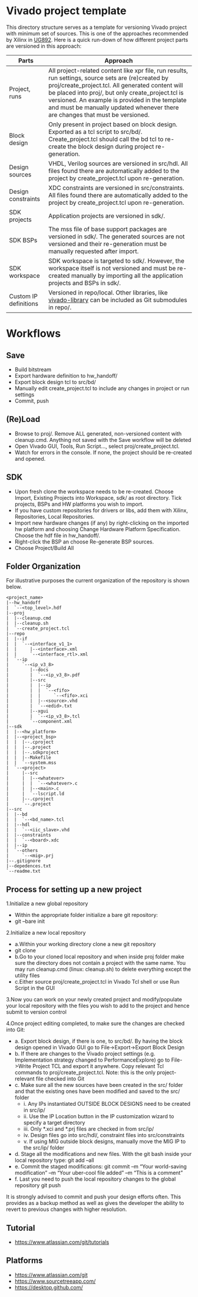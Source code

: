 # Vivado project template

This directory structure serves as a template for versioning Vivado project with minimum set of sources. This is one of the approaches recommended by Xilinx in [UG892](https://www.xilinx.com/support/documentation/sw_manuals/xilinx2018_2/ug892-vivado-design-flows-overview.pdf). Here is a quick run-down of how different project parts are versioned in this approach:

| Parts      | Approach |
| ----------- | ----------- |
| Project, runs      | All project-related content like xpr file, run results, run settings, source sets are (re)created by proj/create_project.tcl. All generated content will be placed into proj/, but only create_project.tcl is versioned. An example is provided in the template and must be manually updated whenever there are changes that must be versioned.      |
| Block design   | Only present in project based on block design. Exported as a tcl script to src/bd/. Create_project.tcl should call the bd tcl to re-create the block design during project re-generation.       |
| Design sources | VHDL, Verilog sources are versioned in src/hdl. All files found there are automatically added to the project by create_project.tcl upon re-generation. |
| Design constraints | XDC constraints are versioned in src/constraints. All files found there are automatically added to the project by create_project.tcl upon re-generation. |
| SDK projects | Application projects are versioned in sdk/. |
| SDK BSPs | The mss file of base support packages are versioned in sdk/<subfolder>. The generated sources are not versioned and their re-generation must be manually requested after import. |
| SDK workspace | SDK workspace is targeted to sdk/. However, the workspace itself is not versioned and must be re-created manually by importing all the application projects and BSPs in sdk/. |
| Custom IP definitions | Versioned in repo/local. Other libraries, like [vivado-library](https://github.com/Digilent/vivado-library/) can be included as Git submodules in repo/.|

 

# Workflows
## Save
 - Build bitstream
 - Export hardware definition to hw_handoff/
 - Export block design tcl to src/bd/
 - Manually edit create_project.tcl to include any changes in project or run settings
 - Commit, push

## (Re)Load
 - Browse to proj/. Remove ALL generated, non-versioned content with cleanup.cmd. Anything not saved with the Save workflow will be deleted
 - Open Vivado GUI, Tools, Run Script..., select proj/create_project.tcl.
 - Watch for errors in the console. If none, the project should be re-created and opened.

## SDK
 - Upon fresh clone the workspace needs to be re-created. Choose Import, Existing Projects into Workspace, sdk/ as root directory. Tick projects, BSPs and HW platforms you wish to import.
 - If you have custom repositories for drivers or libs, add them with Xilinx, Repositories, Local Repositories.
 - Import new hardware changes (if any) by right-clicking on the imported hw platform and choosing Change Hardware Platform Specification. Choose the hdf file in hw_handoff/.
 - Right-click the BSP an choose Re-generate BSP sources.
 - Choose Project/Build All

## Folder Organization
For illustrative purposes the current organization of the repository is shown below.

 ```
<project_name>
|--hw_handoff
|  `--<top_level>.hdf
|--proj
|  |--cleanup.cmd
|  |--cleanup.sh
|  `--create_project.tcl
|--repo
|  |--if
|  |  `--<interface_v1_1>
|  |     |--<interface>.xml
|  |     `--<interface_rtl>.xml
|  `--ip
|     `--<ip_v3_8>
|        |--docs
|        |  `--<ip_v3_8>.pdf
|        |--src
|        |  |--ip
|	     |  |  `--<fifo>
|        |  |     `--<fifo>.xci
|        |  |--<source>.vhd
|        |  `--<edid>.txt
|        |--xgui
|        |  `--<ip_v3_8>.tcl
|        `--component.xml
|--sdk
|  |--<hw_platform>
|  |--<project_bsp>
|  |  |--.cproject
|  |  |--.project
|  |  |--.sdkproject
|  |  |--Makefile
|  |  `--system.mss
|  `--<project>
|     |--src
|     |  |--<whatever>
|     |  |  `--<whatever>.c
|     |  |--<main>.c
|     |  `--lscript.ld
|     |--.cproject
|     `--.project
|--src
|  |--bd
|  |  `--<bd_name>.tcl
|  |--hdl
|  |  `--<iic_slave>.vhd
|  |--constraints
|  |  `--<board>.xdc
|  |--ip
|  `--others
|     `--<mig>.prj
|--.gitignore
|--depedences.txt
`--readme.txt
```

## Process for setting up a new project
1.Initialize a new global repository
* Within the appropriate folder initialize a bare git repository:
* git –bare init

2.Initialize a new local repository
* a.Within your working directory clone a new git repository
* git clone
* b.Go to your cloned local repository and when inside proj folder make sure the directory does not contain a project with the same name. You may run cleanup.cmd (linux: cleanup.sh) to delete everything except the utility files
* c.Either source proj/create_project.tcl in Vivado Tcl shell or use Run Script in the GUI

3.Now you can work on your newly created project and modify/populate your local repository with the files you wish to add to the project and hence submit to version control

4.Once project editing completed, to make sure the changes are checked into Git:
* a. Export block design, if there is one, to src/bd/. By having the block design opened in Vivado GUI go to File->Export->Export Block Design
* b. If there are changes to the Vivado project settings (e.g. Implementation strategy changed to PerformanceExplore) go to File->Write Project TCL and export it anywhere. Copy relevant Tcl commands to proj/create_project.tcl.
Note: this is the only project-relevant file checked into Git
* c. Make sure all the new sources have been created in the src/ folder and that the existing ones have been modified and saved to the src/ folder
    * i. Any IPs instantiated OUTSIDE BLOCK DESIGNS need to be created in src/ip/
    * ii. Use the IP Location button in the IP customization wizard to specify a target directory
    * iii. Only *.xci and *.prj files are checked in from src/ip/
    * iv. Design files go into src/hdl/, constraint files into src/constraints
    * v. If using MIG outside block designs, manually move the MIG IP to the src/ip/ folder
* d. Stage all the modifications and new files. With the git bash inside your local repository type:
git add –all 
* e. Commit the staged modifications:
git commit –m “Your world-saving modification” –m “Your uber-cool file added” –m “This is a comment”
* f. Last you need to push the local repository changes to the global repository
git push

It is strongly advised to commit and push your design efforts often. This provides as a backup method as well as gives the developer the ability to revert to previous changes with higher resolution.

## Tutorial
* https://www.atlassian.com/git/tutorials 

## Platforms
* https://www.atlassian.com/git
* https://www.sourcetreeapp.com/
* https://desktop.github.com/

 
